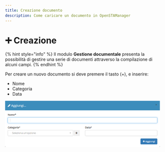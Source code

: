 ```yaml
---
title: Creazione documento
description: Come caricare un documento in OpenSTAManager
---
```


# ➕ Creazione

{% hint style="info" %}
Il modulo **Gestione documentale** presenta la possibilità di gestire una serie di documenti attraverso la compilazione di alcuni campi.
{% endhint %}

Per creare un nuovo documento si deve premere il tasto (+), e inserire:

* Nome
* Categoria
* Data

![Screenshot creazione gestione documentale](../../../.gitbook/assets/GestioneDocumentaleCampi.PNG)
